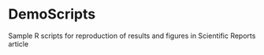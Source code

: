 # DemoScripts
Sample R scripts for reproduction of results and figures in Scientific Reports article
